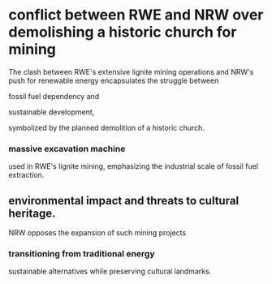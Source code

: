 # conflict between RWE and NRW over demolishing a historic church for mining

The clash between RWE's extensive lignite mining operations and NRW's push for renewable energy encapsulates the struggle between 

fossil fuel dependency and 

sustainable development, 

symbolized by the planned demolition of a historic church.

### massive excavation machine 

used in RWE's lignite mining, emphasizing the industrial scale of fossil fuel extraction.

## environmental impact and threats to cultural heritage.

NRW opposes the expansion of such mining projects 


### transitioning from traditional energy

sustainable alternatives while preserving cultural landmarks.
